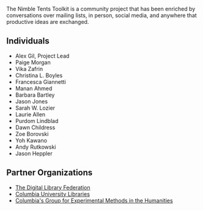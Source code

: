 The Nimble Tents Toolkit is a community project that has been enriched by conversations over mailing lists, in person, social media, and anywhere that productive ideas are exchanged. 

## Individuals

- Alex Gil, Project Lead
- Paige Morgan
- Vika Zafrin
- Christina L. Boyles
- Francesca Giannetti
- Manan Ahmed
- Barbara Bartley
- Jason Jones
- Sarah W. Lozier
- Laurie Allen
- Purdom Lindblad
- Dawn Childress
- Zoe Borovski
- Yoh Kawano
- Andy Rutkowski
- Jason Heppler

## Partner Organizations

- [The Digital Library Federation](https://www.diglib.org/)
- [Columbia University Libraries](http://library.columbia.edu/services/digital-scholarship.html)
- [Columbia's Group for Experimental Methods in the Humanities](http://xpmethod.plaintext.in/)

